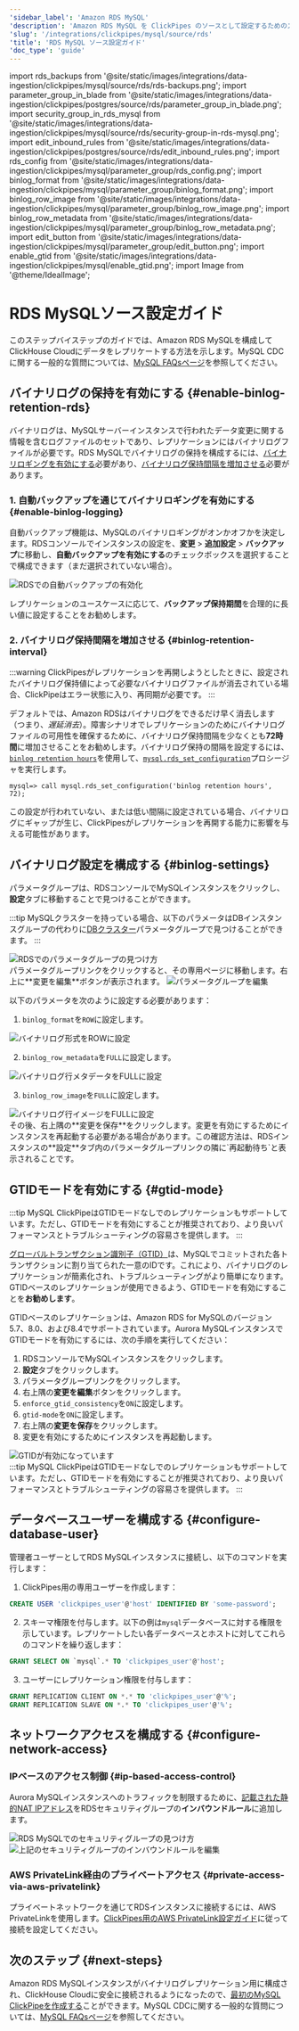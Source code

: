 ```yaml
---
'sidebar_label': 'Amazon RDS MySQL'
'description': 'Amazon RDS MySQL を ClickPipes のソースとして設定するためのステップバイステップガイド'
'slug': '/integrations/clickpipes/mysql/source/rds'
'title': 'RDS MySQL ソース設定ガイド'
'doc_type': 'guide'
---
```


import rds_backups from '@site/static/images/integrations/data-ingestion/clickpipes/mysql/source/rds/rds-backups.png';
import parameter_group_in_blade from '@site/static/images/integrations/data-ingestion/clickpipes/postgres/source/rds/parameter_group_in_blade.png';
import security_group_in_rds_mysql from '@site/static/images/integrations/data-ingestion/clickpipes/mysql/source/rds/security-group-in-rds-mysql.png';
import edit_inbound_rules from '@site/static/images/integrations/data-ingestion/clickpipes/postgres/source/rds/edit_inbound_rules.png';
import rds_config from '@site/static/images/integrations/data-ingestion/clickpipes/mysql/parameter_group/rds_config.png';
import binlog_format from '@site/static/images/integrations/data-ingestion/clickpipes/mysql/parameter_group/binlog_format.png';
import binlog_row_image from '@site/static/images/integrations/data-ingestion/clickpipes/mysql/parameter_group/binlog_row_image.png';
import binlog_row_metadata from '@site/static/images/integrations/data-ingestion/clickpipes/mysql/parameter_group/binlog_row_metadata.png';
import edit_button from '@site/static/images/integrations/data-ingestion/clickpipes/mysql/parameter_group/edit_button.png';
import enable_gtid from '@site/static/images/integrations/data-ingestion/clickpipes/mysql/enable_gtid.png';
import Image from '@theme/IdealImage';


# RDS MySQLソース設定ガイド

このステップバイステップのガイドでは、Amazon RDS MySQLを構成してClickHouse Cloudにデータをレプリケートする方法を示します。MySQL CDCに関する一般的な質問については、[MySQL FAQsページ](/integrations/data-ingestion/clickpipes/mysql/faq.md)を参照してください。

## バイナリログの保持を有効にする {#enable-binlog-retention-rds}

バイナリログは、MySQLサーバーインスタンスで行われたデータ変更に関する情報を含むログファイルのセットであり、レプリケーションにはバイナリログファイルが必要です。RDS MySQLでバイナリログの保持を構成するには、[バイナリロギングを有効にする](#enable-binlog-logging)必要があり、[バイナリログ保持間隔を増加させる](#binlog-retention-interval)必要があります。

### 1. 自動バックアップを通じてバイナリロギングを有効にする {#enable-binlog-logging}

自動バックアップ機能は、MySQLのバイナリロギングがオンかオフかを決定します。RDSコンソールでインスタンスの設定を、**変更** > **追加設定** > **バックアップ**に移動し、**自動バックアップを有効にする**のチェックボックスを選択することで構成できます（まだ選択されていない場合）。

<Image img={rds_backups} alt="RDSでの自動バックアップの有効化" size="lg" border/>

レプリケーションのユースケースに応じて、**バックアップ保持期間**を合理的に長い値に設定することをお勧めします。

### 2. バイナリログ保持間隔を増加させる {#binlog-retention-interval}

:::warning
ClickPipesがレプリケーションを再開しようとしたときに、設定されたバイナリログ保持値によって必要なバイナリログファイルが消去されている場合、ClickPipeはエラー状態に入り、再同期が必要です。
:::

デフォルトでは、Amazon RDSはバイナリログをできるだけ早く消去します（つまり、_遅延消去_）。障害シナリオでレプリケーションのためにバイナリログファイルの可用性を確保するために、バイナリログ保持間隔を少なくとも**72時間**に増加させることをお勧めします。バイナリログ保持の間隔を設定するには、[`binlog retention hours`](https://docs.aws.amazon.com/AmazonRDS/latest/UserGuide/mysql-stored-proc-configuring.html#mysql_rds_set_configuration-usage-notes.binlog-retention-hours)を使用して、[`mysql.rds_set_configuration`](https://docs.aws.amazon.com/AmazonRDS/latest/UserGuide/mysql-stored-proc-configuring.html#mysql_rds_set_configuration)プロシージャを実行します。

[//]: # "注意 多くのCDCプロバイダーはRDSの最大保持期間（7日/168時間）を推奨しています。これによりディスク使用量に影響があるため、少なくとも3日/72時間を保守的に推奨します。"

```text
mysql=> call mysql.rds_set_configuration('binlog retention hours', 72);
```

この設定が行われていない、または低い間隔に設定されている場合、バイナリログにギャップが生じ、ClickPipesがレプリケーションを再開する能力に影響を与える可能性があります。

## バイナリログ設定を構成する {#binlog-settings}

パラメータグループは、RDSコンソールでMySQLインスタンスをクリックし、**設定**タブに移動することで見つけることができます。

:::tip
MySQLクラスターを持っている場合、以下のパラメータはDBインスタンスグループの代わりに[DBクラスター](https://docs.aws.amazon.com/AmazonRDS/latest/AuroraUserGuide/USER_WorkingWithParamGroups.CreatingCluster.html)パラメータグループで見つけることができます。
:::

<Image img={rds_config} alt="RDSでのパラメータグループの見つけ方" size="lg" border/>

<br/>
パラメータグループリンクをクリックすると、その専用ページに移動します。右上に**変更を編集**ボタンが表示されます。

<Image img={edit_button} alt="パラメータグループを編集" size="lg" border/>

以下のパラメータを次のように設定する必要があります：

1. `binlog_format`を`ROW`に設定します。

<Image img={binlog_format} alt="バイナリログ形式をROWに設定" size="lg" border/>

2. `binlog_row_metadata`を`FULL`に設定します。

<Image img={binlog_row_metadata} alt="バイナリログ行メタデータをFULLに設定" size="lg" border/>

3. `binlog_row_image`を`FULL`に設定します。

<Image img={binlog_row_image} alt="バイナリログ行イメージをFULLに設定" size="lg" border/>

<br/>
その後、右上隅の**変更を保存**をクリックします。変更を有効にするためにインスタンスを再起動する必要がある場合があります。この確認方法は、RDSインスタンスの**設定**タブ内のパラメータグループリンクの隣に`再起動待ち`と表示されることです。

## GTIDモードを有効にする {#gtid-mode}

:::tip
MySQL ClickPipeはGTIDモードなしでのレプリケーションもサポートしています。ただし、GTIDモードを有効にすることが推奨されており、より良いパフォーマンスとトラブルシューティングの容易さを提供します。
:::

[グローバルトランザクション識別子（GTID）](https://dev.mysql.com/doc/refman/8.0/en/replication-gtids.html)は、MySQLでコミットされた各トランザクションに割り当てられた一意のIDです。これにより、バイナリログのレプリケーションが簡素化され、トラブルシューティングがより簡単になります。GTIDベースのレプリケーションが使用できるよう、GTIDモードを有効にすることを**お勧めします**。

GTIDベースのレプリケーションは、Amazon RDS for MySQLのバージョン5.7、8.0、および8.4でサポートされています。Aurora MySQLインスタンスでGTIDモードを有効にするには、次の手順を実行してください：

1. RDSコンソールでMySQLインスタンスをクリックします。
2. **設定**タブをクリックします。
3. パラメータグループリンクをクリックします。
4. 右上隅の**変更を編集**ボタンをクリックします。
5. `enforce_gtid_consistency`を`ON`に設定します。
6. `gtid-mode`を`ON`に設定します。
7. 右上隅の**変更を保存**をクリックします。
8. 変更を有効にするためにインスタンスを再起動します。

<Image img={enable_gtid} alt="GTIDが有効になっています" size="lg" border/>

<br/>
:::tip
MySQL ClickPipeはGTIDモードなしでのレプリケーションもサポートしています。ただし、GTIDモードを有効にすることが推奨されており、より良いパフォーマンスとトラブルシューティングの容易さを提供します。
:::

## データベースユーザーを構成する {#configure-database-user}

管理者ユーザーとしてRDS MySQLインスタンスに接続し、以下のコマンドを実行します：

1. ClickPipes用の専用ユーザーを作成します：

```sql
CREATE USER 'clickpipes_user'@'host' IDENTIFIED BY 'some-password';
```

2. スキーマ権限を付与します。以下の例は`mysql`データベースに対する権限を示しています。レプリケートしたい各データベースとホストに対してこれらのコマンドを繰り返します：

```sql
GRANT SELECT ON `mysql`.* TO 'clickpipes_user'@'host';
```

3. ユーザーにレプリケーション権限を付与します：

```sql
GRANT REPLICATION CLIENT ON *.* TO 'clickpipes_user'@'%';
GRANT REPLICATION SLAVE ON *.* TO 'clickpipes_user'@'%';
```

## ネットワークアクセスを構成する {#configure-network-access}

### IPベースのアクセス制御 {#ip-based-access-control}

Aurora MySQLインスタンスへのトラフィックを制限するために、[記載された静的NAT IPアドレス](../../index.md#list-of-static-ips)をRDSセキュリティグループの**インバウンドルール**に追加します。

<Image img={security_group_in_rds_mysql} alt="RDS MySQLでのセキュリティグループの見つけ方" size="lg" border/>

<Image img={edit_inbound_rules} alt="上記のセキュリティグループのインバウンドルールを編集" size="lg" border/>

### AWS PrivateLink経由のプライベートアクセス {#private-access-via-aws-privatelink}

プライベートネットワークを通じてRDSインスタンスに接続するには、AWS PrivateLinkを使用します。[ClickPipes用のAWS PrivateLink設定ガイド](/knowledgebase/aws-privatelink-setup-for-clickpipes)に従って接続を設定してください。

## 次のステップ {#next-steps}

Amazon RDS MySQLインスタンスがバイナリログレプリケーション用に構成され、ClickHouse Cloudに安全に接続されるようになったので、[最初のMySQL ClickPipeを作成する](/integrations/clickpipes/mysql/#create-your-clickpipe)ことができます。MySQL CDCに関する一般的な質問については、[MySQL FAQsページ](/integrations/data-ingestion/clickpipes/mysql/faq.md)を参照してください。
